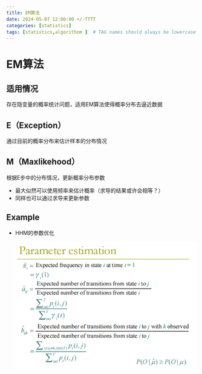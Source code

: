 ```yaml
---
title: EM算法
date: 2024-05-07 12:00:00 +/-TTTT
categories: [statistics]
tags: [statistics,algorithom ]  # TAG names should always be lowercase
---
```

# EM算法
## 适用情况
存在隐变量的概率统计问题，适用EM算法使得概率分布去逼近数据
## E（Exception）
通过目前的概率分布来估计样本的分布情况
## M（Maxlikehood）
根据E步中的分布情况，更新概率分布参数
* 最大似然可以使用频率来估计概率（求导的结果或许会相等？）
* 同样也可以通过求导来更新参数

## Example
* HHM的参数优化
  
  ![alt text](https://raw.githubusercontent.com/huazZengblog/huazZengblog.github.io/main/_posts/img/HHM-parameter.png)
